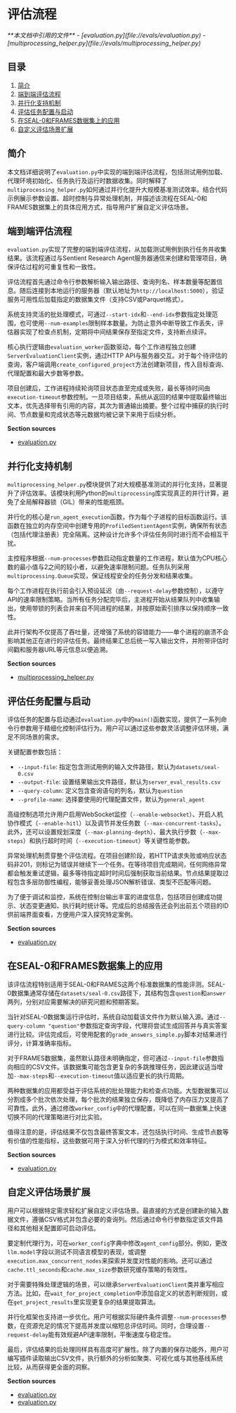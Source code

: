 # 评估流程

<cite>
**本文档中引用的文件**   
- [evaluation.py](file://evals/evaluation.py)
- [multiprocessing_helper.py](file://evals/multiprocessing_helper.py)
</cite>

## 目录
1. [简介](#简介)
2. [端到端评估流程](#端到端评估流程)
3. [并行化支持机制](#并行化支持机制)
4. [评估任务配置与启动](#评估任务配置与启动)
5. [在SEAL-0和FRAMES数据集上的应用](#在seal-0和frames数据集上的应用)
6. [自定义评估场景扩展](#自定义评估场景扩展)

## 简介
本文档详细说明了`evaluation.py`中实现的端到端评估流程，包括测试用例加载、代理环境初始化、任务执行及运行时数据收集。同时解释了`multiprocessing_helper.py`如何通过并行化提升大规模基准测试效率。结合代码示例展示参数设置、超时控制与异常处理机制，并描述该流程在SEAL-0和FRAMES数据集上的具体应用方式，指导用户扩展自定义评估场景。

## 端到端评估流程

`evaluation.py`实现了完整的端到端评估流程，从加载测试用例到执行任务并收集结果。该流程通过与Sentient Research Agent服务器通信来创建和管理项目，确保评估过程的可重复性和一致性。

评估流程首先通过命令行参数解析输入输出路径、查询列名、样本数量等配置信息。随后连接到本地运行的服务器（默认地址为`http://localhost:5000`），验证服务可用性后加载指定的数据集文件（支持CSV或Parquet格式）。

系统支持灵活的批处理模式，可通过`--start-idx`和`--end-idx`参数指定处理范围，也可使用`--num-examples`限制样本数量。为防止意外中断导致工作丢失，评估器实现了检查点机制，定期将中间结果保存至指定文件，支持断点续评。

核心执行逻辑由`evaluation_worker`函数驱动，每个工作进程独立创建`ServerEvaluationClient`实例，通过HTTP API与服务器交互。对于每个待评估的查询，客户端调用`create_configured_project`方法创建新项目，传入目标查询、代理配置和最大步数等参数。

项目创建后，工作进程持续轮询项目状态直至完成或失败，最长等待时间由`execution-timeout`参数控制。一旦项目结束，系统从返回的结果中提取最终输出文本，优先选择带有引用的内容，其次为普通输出摘要。整个过程中捕获的执行时间、节点数量和完成状态等元数据均被记录下来用于后续分析。

**Section sources**
- [evaluation.py](file://evals/evaluation.py#L297-L618)

## 并行化支持机制

`multiprocessing_helper.py`模块提供了对大规模基准测试的并行化支持，显著提升了评估效率。该模块利用Python的`multiprocessing`库实现真正的并行计算，避免了全局解释器锁（GIL）带来的性能瓶颈。

并行化的核心是`run_agent_execution`函数，作为每个子进程的目标函数运行。该函数在独立的内存空间中创建专用的`ProfiledSentientAgent`实例，确保所有状态（包括代理注册表）完全隔离。这种设计允许多个评估任务同时进行而不会相互干扰。

主控程序根据`--num-processes`参数启动指定数量的工作进程，默认值为CPU核心数的最小值与2之间的较小者，以避免速率限制问题。任务队列采用`multiprocessing.Queue`实现，保证线程安全的任务分发和结果收集。

每个工作进程在执行前会引入预设延迟（由`--request-delay`参数控制），以遵守API的速率限制策略。当所有任务分配完毕后，主进程开始从结果队列中收集输出，使用带锁的列表合并来自不同进程的结果，并按原始索引排序以保持顺序一致性。

此并行架构不仅提高了吞吐量，还增强了系统的容错能力——单个进程的崩溃不会影响其他正在进行的评估任务。最终结果汇总后统一写入输出文件，并附带评估时间戳和服务器URL等元信息以便追溯。

**Section sources**
- [multiprocessing_helper.py](file://evals/multiprocessing_helper.py#L5-L44)

## 评估任务配置与启动

评估任务的配置与启动通过`evaluation.py`中的`main()`函数实现，提供了一系列命令行参数用于精细化控制评估行为。用户可以通过这些参数灵活调整评估环境，满足不同场景的需求。

关键配置参数包括：
- `--input-file`: 指定包含测试用例的输入文件路径，默认为`datasets/seal-0.csv`
- `--output-file`: 设置结果输出文件路径，默认为`server_eval_results.csv`
- `--query-column`: 定义包含查询语句的列名，默认为`question`
- `--profile-name`: 选择要使用的代理配置文件，默认为`general_agent`

高级控制选项允许用户启用WebSocket监控（`--enable-websocket`）、开启人机协作模式（`--enable-hitl`）以及调节并发任务数（`--max-concurrent-tasks`）。此外，还可以设置规划深度（`--max-planning-depth`）、最大执行步数（`--max-steps`）和执行超时时间（`--execution-timeout`）等关键性能参数。

异常处理机制贯穿整个评估流程。在项目创建阶段，若HTTP请求失败或响应状态码非201，则标记为错误并继续下一个任务。在等待项目完成期间，任何网络异常都会触发重试逻辑，最多等待指定超时时间后强制获取当前结果。节点结果提取过程包含多层防御性编程，能够妥善处理JSON解析错误、类型不匹配等问题。

为了便于调试和监控，系统在控制台输出丰富的进度信息，包括项目创建成功提示、状态变更通知、执行耗时统计等。完成后的总结报告还会列出前五个项目的ID供前端界面查看，方便用户深入探究特定案例。

**Section sources**
- [evaluation.py](file://evals/evaluation.py#L297-L618)

## 在SEAL-0和FRAMES数据集上的应用

该评估流程特别适用于SEAL-0和FRAMES这两个标准数据集的性能评测。SEAL-0数据集通常存储在`datasets/seal-0.csv`路径下，其结构包含`question`和`answer`两列，分别对应需要解决的研究问题和预期答案。

当针对SEAL-0数据集运行评估时，系统自动加载该文件作为默认输入源。通过`--query-column "question"`参数指定查询字段，代理将尝试生成回答并与真实答案进行比较。评估完成后，可使用配套的`grade_answers_simple.py`脚本对结果进行评分，计算准确率指标。

对于FRAMES数据集，虽然默认路径未明确指定，但可通过`--input-file`参数指向相应的CSV文件。该数据集可能包含更复杂的多跳推理任务，因此建议适当增加`--max-steps`和`--execution-timeout`值以适应更长的执行周期。

两种数据集的应用都受益于评估系统的批处理能力和检查点功能。大型数据集可以分割成多个批次依次处理，每个批次的结果独立保存，既降低了内存压力又提高了可靠性。此外，通过修改`worker_config`中的代理配置，可以在同一数据集上快速切换不同的代理策略进行对比实验。

值得注意的是，评估结果不仅包含最终答案文本，还包括执行时间、生成节点数等有价值的性能指标，这些数据可用于深入分析代理的行为模式和效率特征。

**Section sources**
- [evaluation.py](file://evals/evaluation.py#L297-L618)

## 自定义评估场景扩展

用户可以根据特定需求轻松扩展自定义评估场景。最直接的方式是创建新的输入数据文件，遵循CSV格式并包含必要的查询列。然后通过命令行参数指定该文件路径和其他相关配置即可启动评估。

要定制代理行为，可在`worker_config`字典中修改`agent_config`部分。例如，更改`llm.model`字段以测试不同语言模型的表现，或调整`execution.max_concurrent_nodes`来探索并发度对性能的影响。还可以通过`cache.ttl_seconds`和`cache.max_size`参数研究缓存策略的有效性。

对于需要特殊处理逻辑的场景，可以继承`ServerEvaluationClient`类并重写相应方法。比如，在`wait_for_project_completion`中添加自定义的状态判断规则，或在`get_project_results`里实现更复杂的结果提取算法。

并行化框架也支持进一步优化。用户可根据实际硬件条件调整`--num-processes`参数，在资源充足的情况下提高并发度以缩短总评估时间。同时，合理设置`--request-delay`能有效规避API速率限制，平衡速度与稳定性。

最后，评估结果的后处理同样具有高度可扩展性。除了内置的保存功能外，用户可编写插件读取输出CSV文件，执行额外的分析如聚类、可视化或与其他基线系统比较，从而获得更全面的洞察。

**Section sources**
- [evaluation.py](file://evals/evaluation.py#L152-L294)
- [evaluation.py](file://evals/evaluation.py#L297-L618)